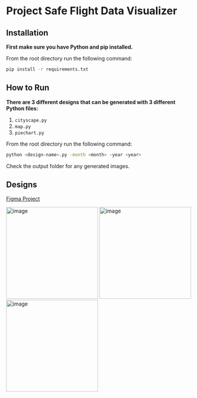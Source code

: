 # Project Safe Flight Data Visualizer

## Installation

**First make sure you have Python and pip installed.**

From the root directory run the following command:

```bash
pip install -r requirements.txt
```

## How to Run

**There are 3 different designs that can be generated with 3 different Python files:**

1. `cityscape.py`
2. `map.py`
3. `piechart.py`

From the root directory run the following command:

```bash
python <design-name>.py -month <month> -year <year>
```

Check the output folder for any generated images.

## Designs

[Figma Project](https://www.figma.com/file/4kQBAN6EQVKmy4a3OscIDK/Project-Safe-Flight-Designs?type=design&node-id=0%3A1&mode=design&t=HG4kfTrXIorJMlSS-1)

<img width="248" alt="image" src="https://github.com/ianwood103/project-safe-flight/assets/30994047/d0b210c0-1e8c-439b-91d2-c84962f7a869">
<img width="248" alt="image" src="https://github.com/ianwood103/project-safe-flight/assets/30994047/09c1929c-37a4-40b8-9af6-b8f01ecb27d4">
<img width="248" alt="image" src="https://github.com/ianwood103/project-safe-flight/assets/30994047/88f39810-7248-4e46-b4d2-aa5ba088aeff">


